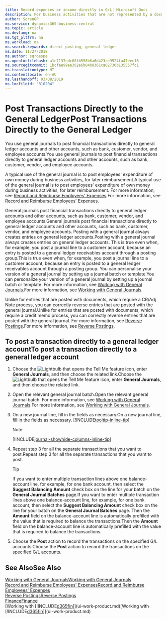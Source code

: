 ```yaml
---
title: Record expenses or income directly in G/L| Microsoft Docs
description: For business activities that are not represented by a document in, such as smaller expenses or cash receipts, you can create the related transactions by posting journal lines in the General Journal page.
author: SorenGP
ms.service: dynamics365-business-central
ms.topic: article
ms.devlang: na
ms.tgt_pltfrm: na
ms.workload: na
ms.search.keywords: direct posting, general ledger
ms.date: 11/27/2018
ms.author: sgroespe
ms.openlocfilehash: a1e7137cdc08fb558b6a6d423ce9524fa47eec16
ms.sourcegitcommit: 1bcfaa99ea302e6b84b8361ca02730b135557fc1
ms.translationtype: HT
ms.contentlocale: en-AU
ms.lasthandoff: 03/08/2019
ms.locfileid: "810204"
---
```

# <a name="post-transactions-directly-to-the-general-ledger"></a><span data-ttu-id="5d740-103">Post Transactions Directly to the General Ledger</span><span class="sxs-lookup"><span data-stu-id="5d740-103">Post Transactions Directly to the General Ledger</span></span>

<span data-ttu-id="5d740-104">You use general journals to post financial transactions directly to general ledger accounts and other accounts, such as bank, customer, vendor, and employee accounts.</span><span class="sxs-lookup"><span data-stu-id="5d740-104">You use general journals to post financial transactions directly to general ledger accounts and other accounts, such as bank, customer, vendor, and employee accounts.</span></span>  

<span data-ttu-id="5d740-105">A typical use of the general journal is to post employees' expenditure of own money during business activities, for later reimbursement.</span><span class="sxs-lookup"><span data-stu-id="5d740-105">A typical use of the general journal is to post employees' expenditure of own money during business activities, for later reimbursement.</span></span> <span data-ttu-id="5d740-106">For more information, see [Record and Reimburse Employees' Expenses](finance-how-record-reimburse-employee-expenses.md).</span><span class="sxs-lookup"><span data-stu-id="5d740-106">For more information, see [Record and Reimburse Employees' Expenses](finance-how-record-reimburse-employee-expenses.md).</span></span>

<span data-ttu-id="5d740-107">General journals post financial transactions directly to general ledger accounts and other accounts, such as bank, customer, vendor, and employee accounts.</span><span class="sxs-lookup"><span data-stu-id="5d740-107">General journals post financial transactions directly to general ledger accounts and other accounts, such as bank, customer, vendor, and employee accounts.</span></span> <span data-ttu-id="5d740-108">Posting with a general journal always creates entries on general ledger accounts.</span><span class="sxs-lookup"><span data-stu-id="5d740-108">Posting with a general journal always creates entries on general ledger accounts.</span></span> <span data-ttu-id="5d740-109">This is true even when, for example, you post a journal line to a customer account, because an entry is posted to a general ledger receivables account through a posting group.</span><span class="sxs-lookup"><span data-stu-id="5d740-109">This is true even when, for example, you post a journal line to a customer account, because an entry is posted to a general ledger receivables account through a posting group.</span></span> <span data-ttu-id="5d740-110">You can personalise your version of a general journal by setting up a journal batch or template.</span><span class="sxs-lookup"><span data-stu-id="5d740-110">You can personalize your version of a general journal by setting up a journal batch or template.</span></span> <span data-ttu-id="5d740-111">For more information, see [Working with General Journals](ui-work-general-journals.md).</span><span class="sxs-lookup"><span data-stu-id="5d740-111">For more information, see [Working with General Journals](ui-work-general-journals.md).</span></span>

<span data-ttu-id="5d740-112">Unlike for entries that are posted with documents, which require a CR/Adj Note process, you can correctly reverse entries that are posted with the general journal.</span><span class="sxs-lookup"><span data-stu-id="5d740-112">Unlike for entries that are posted with documents, which require a credit memo process, you can correctly reverse entries that are posted with the general journal.</span></span> <span data-ttu-id="5d740-113">For more information, see [Reverse Postings](finance-how-reverse-journal-posting.md).</span><span class="sxs-lookup"><span data-stu-id="5d740-113">For more information, see [Reverse Postings](finance-how-reverse-journal-posting.md).</span></span>

## <a name="to-post-a-transaction-directly-to-a-general-ledger-account"></a><span data-ttu-id="5d740-114">To post a transaction directly to a general ledger account</span><span class="sxs-lookup"><span data-stu-id="5d740-114">To post a transaction directly to a general ledger account</span></span>

1. <span data-ttu-id="5d740-115">Choose the ![Lightbulb that opens the Tell Me feature](media/ui-search/search_small.png "Tell me what you want to do") icon, enter **General Journals**, and then choose the related link.</span><span class="sxs-lookup"><span data-stu-id="5d740-115">Choose the ![Lightbulb that opens the Tell Me feature](media/ui-search/search_small.png "Tell me what you want to do") icon, enter **General Journals**, and then choose the related link.</span></span>
2. <span data-ttu-id="5d740-116">Open the relevant general journal batch.</span><span class="sxs-lookup"><span data-stu-id="5d740-116">Open the relevant general journal batch.</span></span> <span data-ttu-id="5d740-117">For more information, see [Working with General Journals](ui-work-general-journals.md).</span><span class="sxs-lookup"><span data-stu-id="5d740-117">For more information, see [Working with General Journals](ui-work-general-journals.md).</span></span>
3. <span data-ttu-id="5d740-118">On a new journal line, fill in the fields as necessary.</span><span class="sxs-lookup"><span data-stu-id="5d740-118">On a new journal line, fill in the fields as necessary.</span></span> [!INCLUDE[tooltip-inline-tip](includes/tooltip-inline-tip_md.md)]    

    > [!NOTE]
    > [!INCLUDE[journal-showhide-columns-inline-tip](includes/journal-showhide-columns-inline-tip.md)]
4. <span data-ttu-id="5d740-119">Repeat step 3 for all the separate transactions that you want to post.</span><span class="sxs-lookup"><span data-stu-id="5d740-119">Repeat step 3 for all the separate transactions that you want to post.</span></span>

    > [!TIP]  
    > <span data-ttu-id="5d740-120">If you want to enter multiple transaction lines above one balance-account line, for example, for one bank account, then select the **Suggest Balancing Amount** check box on the line for your batch on the **General Journal Batches** page.</span><span class="sxs-lookup"><span data-stu-id="5d740-120">If you want to enter multiple transaction lines above one balance-account line, for example, for one bank account, then select the **Suggest Balancing Amount** check box on the line for your batch on the **General Journal Batches** page.</span></span> <span data-ttu-id="5d740-121">Then the **Amount** field on the balance-account line is automatically prefilled with the value that is required to balance the transactions.</span><span class="sxs-lookup"><span data-stu-id="5d740-121">Then the **Amount** field on the balance-account line is automatically prefilled with the value that is required to balance the transactions.</span></span>
5. <span data-ttu-id="5d740-122">Choose the **Post** action to record the transactions on the specified G/L accounts.</span><span class="sxs-lookup"><span data-stu-id="5d740-122">Choose the **Post** action to record the transactions on the specified G/L accounts.</span></span>

## <a name="see-also"></a><span data-ttu-id="5d740-123">See Also</span><span class="sxs-lookup"><span data-stu-id="5d740-123">See Also</span></span>

[<span data-ttu-id="5d740-124">Working with General Journals</span><span class="sxs-lookup"><span data-stu-id="5d740-124">Working with General Journals</span></span>](ui-work-general-journals.md)  
[<span data-ttu-id="5d740-125">Record and Reimburse Employees' Expenses</span><span class="sxs-lookup"><span data-stu-id="5d740-125">Record and Reimburse Employees' Expenses</span></span>](finance-how-record-reimburse-employee-expenses.md)  
[<span data-ttu-id="5d740-126">Reverse Postings</span><span class="sxs-lookup"><span data-stu-id="5d740-126">Reverse Postings</span></span>](finance-how-reverse-journal-posting.md)  
[<span data-ttu-id="5d740-127">Finance</span><span class="sxs-lookup"><span data-stu-id="5d740-127">Finance</span></span>](finance.md)  
<span data-ttu-id="5d740-128">[Working with [!INCLUDE[d365fin](includes/d365fin_md.md)]](ui-work-product.md)</span><span class="sxs-lookup"><span data-stu-id="5d740-128">[Working with [!INCLUDE[d365fin](includes/d365fin_md.md)]](ui-work-product.md)</span></span>  
